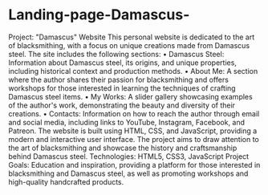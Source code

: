 # Landing-page-Damascus-
Project: "Damascus" Website
This personal website is dedicated to the art of blacksmithing, with a focus on unique creations made from Damascus steel. The site includes the following sections:
•	Damascus Steel: Information about Damascus steel, its origins, and unique properties, including historical context and production methods.
•	About Me: A section where the author shares their passion for blacksmithing and offers workshops for those interested in learning the techniques of crafting Damascus steel items.
•	My Works: A slider gallery showcasing examples of the author's work, demonstrating the beauty and diversity of their creations.
•	Contacts: Information on how to reach the author through email and social media, including links to YouTube, Instagram, Facebook, and Patreon.
The website is built using HTML, CSS, and JavaScript, providing a modern and interactive user interface. The project aims to draw attention to the art of blacksmithing and showcase the history and craftsmanship behind Damascus steel.
Technologies: HTML5, CSS3, JavaScript
Project Goals: Education and inspiration, providing a platform for those interested in blacksmithing and Damascus steel, as well as promoting workshops and high-quality handcrafted products.

